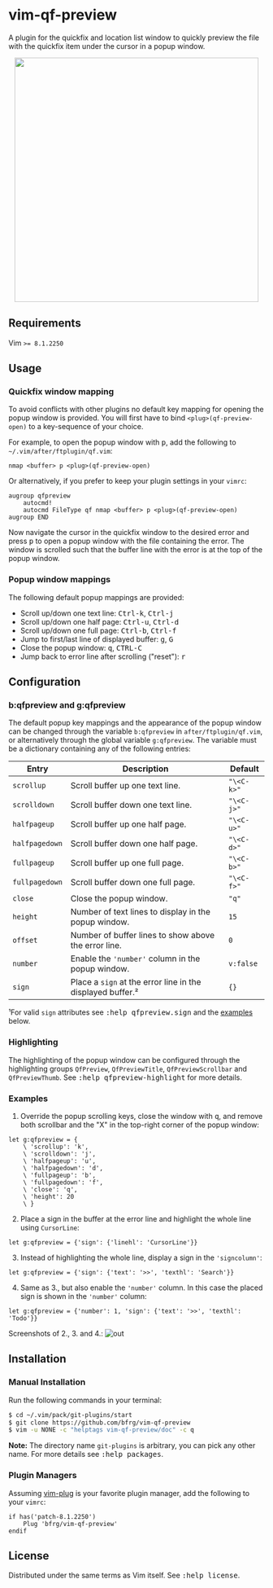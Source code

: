 # vim-qf-preview

A plugin for the quickfix and location list window to quickly preview the file
with the quickfix item under the cursor in a popup window.

<dl>
  <p align="center">
  <a href="https://asciinema.org/a/265817">
    <img src="https://asciinema.org/a/265817.png" width="480">
  </a>
  </p>
</dl>


## Requirements

Vim `>= 8.1.2250`


## Usage

### Quickfix window mapping

To avoid conflicts with other plugins no default key mapping for opening the
popup window is provided. You will first have to bind `<plug>(qf-preview-open)`
to a key-sequence of your choice.

For example, to open the popup window with <kbd>p</kbd>, add the following to
`~/.vim/after/ftplugin/qf.vim`:
```vim
nmap <buffer> p <plug>(qf-preview-open)
```

Or alternatively, if you prefer to keep your plugin settings in your `vimrc`:
```vim
augroup qfpreview
    autocmd!
    autocmd FileType qf nmap <buffer> p <plug>(qf-preview-open)
augroup END
```

Now navigate the cursor in the quickfix window to the desired error and press
<kbd>p</kbd> to open a popup window with the file containing the error. The
window is scrolled such that the buffer line with the error is at the top of the
popup window.

### Popup window mappings

The following default popup mappings are provided:

- Scroll up/down one text line: <kbd>Ctrl-k</kbd>, <kbd>Ctrl-j</kbd>
- Scroll up/down one half page: <kbd>Ctrl-u</kbd>, <kbd>Ctrl-d</kbd>
- Scroll up/down one full page: <kbd>Ctrl-b</kbd>, <kbd>Ctrl-f</kbd>
- Jump to first/last line of displayed buffer: <kbd>g</kbd>, <kbd>G</kbd>
- Close the popup window: <kbd>q</kbd>, <kbd>CTRL-C</kbd>
- Jump back to error line after scrolling ("reset"): <kbd>r</kbd>


## Configuration

### b:qfpreview and g:qfpreview

The default popup key mappings and the appearance of the popup window can be
changed through the variable `b:qfpreview` in `after/ftplugin/qf.vim`, or
alternatively through the global variable `g:qfpreview`. The variable must be a
dictionary containing any of the following entries:

| Entry          | Description                                                      | Default    |
| -------------- | ---------------------------------------------------------------- | ---------- |
| `scrollup`     | Scroll buffer up one text line.                                  | `"\<C-k>"` |
| `scrolldown`   | Scroll buffer down one text line.                                | `"\<C-j>"` |
| `halfpageup`   | Scroll buffer up one half page.                                  | `"\<C-u>"` |
| `halfpagedown` | Scroll buffer down one half page.                                | `"\<C-d>"` |
| `fullpageup`   | Scroll buffer up one full page.                                  | `"\<C-b>"` |
| `fullpagedown` | Scroll buffer down one full page.                                | `"\<C-f>"` |
| `close`        | Close the popup window.                                          | `"q"`      |
| `height`       | Number of text lines to display in the popup window.             | `15`       |
| `offset`       | Number of buffer lines to show above the error line.             | `0`        |
| `number`       | Enable the `'number'` column in the popup window.                | `v:false`  |
| `sign`         | Place a `sign` at the error line in the displayed buffer.²       | `{}`       |

¹For valid `sign` attributes see <kbd>:help qfpreview.sign</kbd> and the
[examples](#examples) below.

### Highlighting

The highlighting of the popup window can be configured through the highlighting
groups `QfPreview`, `QfPreviewTitle`, `QfPreviewScrollbar` and `QfPreviewThumb`.
See <kbd>:help qfpreview-highlight</kbd> for more details.

### Examples

1. Override the popup scrolling keys, close the window with <kbd>q</kbd>, and
   remove both scrollbar and the "X" in the top-right corner of the popup
   window:
```vim
let g:qfpreview = {
    \ 'scrollup': 'k',
    \ 'scrolldown': 'j',
    \ 'halfpageup': 'u',
    \ 'halfpagedown': 'd',
    \ 'fullpageup': 'b',
    \ 'fullpagedown': 'f',
    \ 'close': 'q',
    \ 'height': 20
    \ }
```

2. Place a sign in the buffer at the error line and highlight the whole line
   using `CursorLine`:
```vim
let g:qfpreview = {'sign': {'linehl': 'CursorLine'}}
```

3. Instead of highlighting the whole line, display a sign in the `'signcolumn'`:
```vim
let g:qfpreview = {'sign': {'text': '>>', 'texthl': 'Search'}}
```

4. Same as 3., but also enable the `'number'` column. In this case the placed
   sign is shown in the `'number'` column:
```vim
let g:qfpreview = {'number': 1, 'sign': {'text': '>>', 'texthl': 'Todo'}}
```

Screenshots of 2., 3. and 4.:
![out](https://user-images.githubusercontent.com/6266600/77472775-b4cdaa00-6e14-11ea-8abd-d55c47fdeda7.png)


## Installation

### Manual Installation

Run the following commands in your terminal:
```bash
$ cd ~/.vim/pack/git-plugins/start
$ git clone https://github.com/bfrg/vim-qf-preview
$ vim -u NONE -c "helptags vim-qf-preview/doc" -c q
```
**Note:** The directory name `git-plugins` is arbitrary, you can pick any other
name. For more details see <kbd>:help packages</kbd>.

### Plugin Managers

Assuming [vim-plug](https://github.com/junegunn/vim-plug) is your favorite
plugin manager, add the following to your `vimrc`:
```vim
if has('patch-8.1.2250')
    Plug 'bfrg/vim-qf-preview'
endif
```


## License

Distributed under the same terms as Vim itself. See <kbd>:help license</kbd>.
